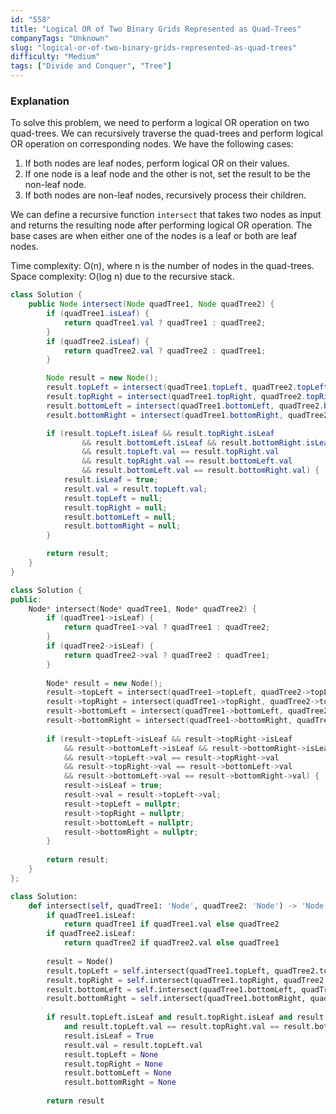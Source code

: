 ```yaml
---
id: "558"
title: "Logical OR of Two Binary Grids Represented as Quad-Trees"
companyTags: "Unknown"
slug: "logical-or-of-two-binary-grids-represented-as-quad-trees"
difficulty: "Medium"
tags: ["Divide and Conquer", "Tree"]
---
```


### Explanation

To solve this problem, we need to perform a logical OR operation on two quad-trees. We can recursively traverse the quad-trees and perform logical OR operation on corresponding nodes. We have the following cases:

1. If both nodes are leaf nodes, perform logical OR on their values.
2. If one node is a leaf node and the other is not, set the result to be the non-leaf node.
3. If both nodes are non-leaf nodes, recursively process their children.

We can define a recursive function `intersect` that takes two nodes as input and returns the resulting node after performing logical OR operation. The base cases are when either one of the nodes is a leaf or both are leaf nodes.

Time complexity: O(n), where n is the number of nodes in the quad-trees.
Space complexity: O(log n) due to the recursive stack.
```java
class Solution {
    public Node intersect(Node quadTree1, Node quadTree2) {
        if (quadTree1.isLeaf) {
            return quadTree1.val ? quadTree1 : quadTree2;
        }
        if (quadTree2.isLeaf) {
            return quadTree2.val ? quadTree2 : quadTree1;
        }

        Node result = new Node();
        result.topLeft = intersect(quadTree1.topLeft, quadTree2.topLeft);
        result.topRight = intersect(quadTree1.topRight, quadTree2.topRight);
        result.bottomLeft = intersect(quadTree1.bottomLeft, quadTree2.bottomLeft);
        result.bottomRight = intersect(quadTree1.bottomRight, quadTree2.bottomRight);

        if (result.topLeft.isLeaf && result.topRight.isLeaf
                && result.bottomLeft.isLeaf && result.bottomRight.isLeaf
                && result.topLeft.val == result.topRight.val
                && result.topRight.val == result.bottomLeft.val
                && result.bottomLeft.val == result.bottomRight.val) {
            result.isLeaf = true;
            result.val = result.topLeft.val;
            result.topLeft = null;
            result.topRight = null;
            result.bottomLeft = null;
            result.bottomRight = null;
        }

        return result;
    }
}
```

```cpp
class Solution {
public:
    Node* intersect(Node* quadTree1, Node* quadTree2) {
        if (quadTree1->isLeaf) {
            return quadTree1->val ? quadTree1 : quadTree2;
        }
        if (quadTree2->isLeaf) {
            return quadTree2->val ? quadTree2 : quadTree1;
        }
        
        Node* result = new Node();
        result->topLeft = intersect(quadTree1->topLeft, quadTree2->topLeft);
        result->topRight = intersect(quadTree1->topRight, quadTree2->topRight);
        result->bottomLeft = intersect(quadTree1->bottomLeft, quadTree2->bottomLeft);
        result->bottomRight = intersect(quadTree1->bottomRight, quadTree2->bottomRight);
        
        if (result->topLeft->isLeaf && result->topRight->isLeaf
            && result->bottomLeft->isLeaf && result->bottomRight->isLeaf
            && result->topLeft->val == result->topRight->val
            && result->topRight->val == result->bottomLeft->val
            && result->bottomLeft->val == result->bottomRight->val) {
            result->isLeaf = true;
            result->val = result->topLeft->val;
            result->topLeft = nullptr;
            result->topRight = nullptr;
            result->bottomLeft = nullptr;
            result->bottomRight = nullptr;
        }
        
        return result;
    }
};
```

```python
class Solution:
    def intersect(self, quadTree1: 'Node', quadTree2: 'Node') -> 'Node':
        if quadTree1.isLeaf:
            return quadTree1 if quadTree1.val else quadTree2
        if quadTree2.isLeaf:
            return quadTree2 if quadTree2.val else quadTree1
        
        result = Node()
        result.topLeft = self.intersect(quadTree1.topLeft, quadTree2.topLeft)
        result.topRight = self.intersect(quadTree1.topRight, quadTree2.topRight)
        result.bottomLeft = self.intersect(quadTree1.bottomLeft, quadTree2.bottomLeft)
        result.bottomRight = self.intersect(quadTree1.bottomRight, quadTree2.bottomRight)
        
        if result.topLeft.isLeaf and result.topRight.isLeaf and result.bottomLeft.isLeaf and result.bottomRight.isLeaf \
            and result.topLeft.val == result.topRight.val == result.bottomLeft.val == result.bottomRight.val:
            result.isLeaf = True
            result.val = result.topLeft.val
            result.topLeft = None
            result.topRight = None
            result.bottomLeft = None
            result.bottomRight = None
        
        return result
```